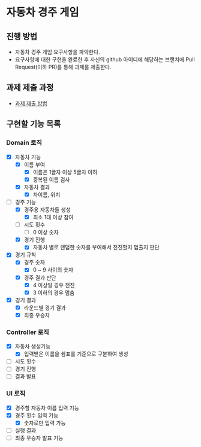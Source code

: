 # 자동차 경주 게임

## 진행 방법

* 자동차 경주 게임 요구사항을 파악한다.
* 요구사항에 대한 구현을 완료한 후 자신의 github 아이디에 해당하는 브랜치에 Pull Request(이하 PR)를 통해 과제를 제출한다.

## 과제 제출 과정

* [과제 제출 방법](https://github.com/next-step/nextstep-docs/tree/master/precourse)

## 구현할 기능 목록

### Domain 로직

* [x] 자동차 기능
    * [x] 이름 부여
        * [x] 이름은 1글자 이상 5글자 이하
        * [x] 중복된 이름 검사
    * [x] 자동차 결과
        * [x] 차이름, 위치
* [ ] 경주 기능
    * [x] 경주용 자동차들 생성
        * [x] 최소 1대 이상 참여 
    * [ ] 시도 횟수
        * [ ] 0 이상 숫자
    * [x] 경기 진행
        * [x] 자동차 별로 랜덤한 숫자를 부여해서 전진할지 멈출지 판단
* [x] 경기 규칙
    * [x] 경주 숫자
        * [x] 0 ~ 9 사이의 숫자
    * [x] 경주 결과 판단
        * [x] 4 이상일 경우 전진
        * [x] 3 이하의 경우 멈춤
* [x] 경기 결과
    * [x] 라운드별 경기 결과
    * [x] 최종 우승자

### Controller 로직

* [x] 자동차 생성기능
    * [x] 입력받은 이름을 쉼표를 기준으로 구분하여 생성
* [ ] 시도 횟수
* [ ] 경기 진행
* [ ] 결과 발표

### UI 로직

* [x] 경주할 자동차 이름 입력 기능
* [x] 경주 횟수 입력 기능
    *[x] 숫자로만 입력 가능 
* [ ] 실행 결과
* [ ] 최종 우승자 발표 기능

